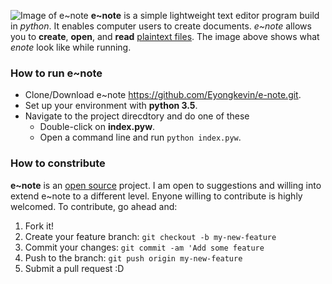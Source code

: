 ![Image of e~note](https://github.com/Eyongkevin/e-note/docs/e~note_main_image.png)
**e~note** is a simple lightweight text editor program build in *python*. It enables computer users to create documents. *e~note* allows you to **create**, **open**, and **read** [plaintext files](https://www.computerhope.com/jargon/p/plaintex.htm). The image above shows what *enote* look like while running.

### How to run e~note
- Clone/Download e~note https://github.com/Eyongkevin/e-note.git.
- Set up your environment with **python 3.5**.
- Navigate to the project direcdtory and do one of these
    - Double-click on **index.pyw**.
    - Open a command line and run ```python index.pyw```.

### How to constribute
**e~note** is an [open source](https://opensource.com/resources/what-open-source) project. I am open to suggestions and willing into extend e~note to a different level. Enyone willing to contribute is highly welcomed.
To contribute, go ahead and:
1. Fork it!
2. Create your feature branch: ```git checkout -b my-new-feature```
3. Commit your changes: ```git commit -am 'Add some feature```
4. Push to the branch: ```git push origin my-new-feature```
5. Submit a pull request :D







